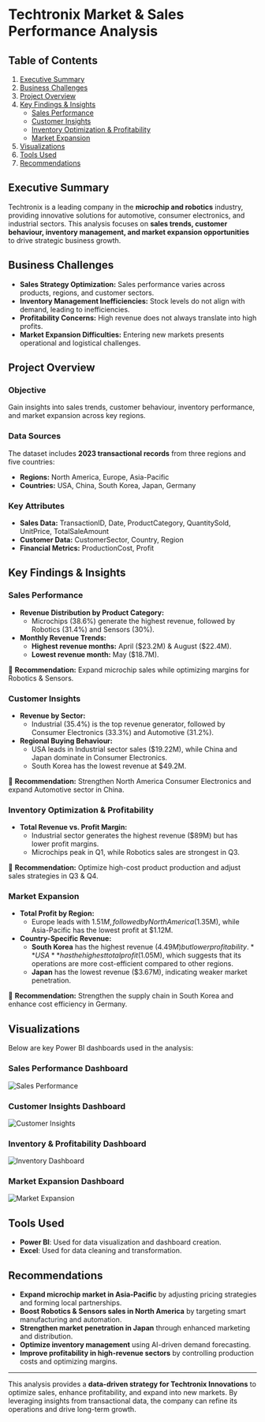 # Techtronix Market & Sales Performance Analysis

## Table of Contents
1. [Executive Summary](#executive-summary)
2. [Business Challenges](#business-challenges)
3. [Project Overview](#project-overview)
4. [Key Findings & Insights](#key-findings--insights)
    - [Sales Performance](#sales-performance)
    - [Customer Insights](#customer-insights)
    - [Inventory Optimization & Profitability](#inventory-optimization--profitability)
    - [Market Expansion](#market-expansion)
5. [Visualizations](#visualizations)
6. [Tools Used](#tools-used)
7. [Recommendations](#recommendations)

## Executive Summary
Techtronix is a leading company in the **microchip and robotics** industry, providing innovative solutions for automotive, consumer electronics, and industrial sectors. This analysis focuses on **sales trends, customer behaviour, inventory management, and market expansion opportunities** to drive strategic business growth.

## Business Challenges
- **Sales Strategy Optimization:** Sales performance varies across products, regions, and customer sectors.
- **Inventory Management Inefficiencies:** Stock levels do not align with demand, leading to inefficiencies.
- **Profitability Concerns:** High revenue does not always translate into high profits.
- **Market Expansion Difficulties:** Entering new markets presents operational and logistical challenges.

## Project Overview
### **Objective**
Gain insights into sales trends, customer behaviour, inventory performance, and market expansion across key regions.

### **Data Sources**
The dataset includes **2023 transactional records** from three regions and five countries:
- **Regions:** North America, Europe, Asia-Pacific
- **Countries:** USA, China, South Korea, Japan, Germany

### **Key Attributes**
- **Sales Data:** TransactionID, Date, ProductCategory, QuantitySold, UnitPrice, TotalSaleAmount
- **Customer Data:** CustomerSector, Country, Region
- **Financial Metrics:** ProductionCost, Profit

## Key Findings & Insights

### **Sales Performance**
- **Revenue Distribution by Product Category:**
  - Microchips (38.6%) generate the highest revenue, followed by Robotics (31.4%) and Sensors (30%).
- **Monthly Revenue Trends:**
  - **Highest revenue months:** April ($23.2M) & August ($22.4M).
  - **Lowest revenue month:** May ($18.7M).

📌 **Recommendation:** Expand microchip sales while optimizing margins for Robotics & Sensors.

### **Customer Insights**
- **Revenue by Sector:**
  - Industrial (35.4%) is the top revenue generator, followed by Consumer Electronics (33.3%) and Automotive (31.2%).
- **Regional Buying Behaviour:**
  - USA leads in Industrial sector sales ($19.22M), while China and Japan dominate in Consumer Electronics.
  - South Korea has the lowest revenue at $49.2M.

📌 **Recommendation:** Strengthen North America Consumer Electronics and expand Automotive sector in China.

### **Inventory Optimization & Profitability**
- **Total Revenue vs. Profit Margin:**
  - Industrial sector generates the highest revenue ($89M) but has lower profit margins.
  - Microchips peak in Q1, while Robotics sales are strongest in Q3.

📌 **Recommendation:** Optimize high-cost product production and adjust sales strategies in Q3 & Q4.

### **Market Expansion**
- **Total Profit by Region:**
  - Europe leads with $1.51M, followed by North America ($1.35M), while Asia-Pacific has the lowest profit at $1.12M.
- **Country-Specific Revenue:**
  - **South Korea** has the highest revenue ($4.49M) but lower profitability.
  **USA** has the highest total profit ($1.05M), which suggests that its operations are more cost-efficient compared to other regions.
  - **Japan** has the lowest revenue ($3.67M), indicating weaker market penetration.

📌 **Recommendation:** Strengthen the supply chain in South Korea and enhance cost efficiency in Germany.

## Visualizations
Below are key Power BI dashboards used in the analysis:

### **Sales Performance Dashboard**
![Sales Performance](images/sales_performance_dashboard.png)

### **Customer Insights Dashboard**
![Customer Insights](images/customer_insights_dashboard.png)

### **Inventory & Profitability Dashboard**
![Inventory Dashboard](images/inventory_dashboard.png)

### **Market Expansion Dashboard**
![Market Expansion](images/market_expansion_dashboard.png)

## Tools Used
- **Power BI**: Used for data visualization and dashboard creation.
- **Excel**: Used for data cleaning and transformation.

## Recommendations
- **Expand microchip market in Asia-Pacific** by adjusting pricing strategies and forming local partnerships.
- **Boost Robotics & Sensors sales in North America** by targeting smart manufacturing and automation.
- **Strengthen market penetration in Japan** through enhanced marketing and distribution.
- **Optimize inventory management** using AI-driven demand forecasting.
- **Improve profitability in high-revenue sectors** by controlling production costs and optimizing margins.

---

This analysis provides a **data-driven strategy for Techtronix Innovations** to optimize sales, enhance profitability, and expand into new markets. By leveraging insights from transactional data, the company can refine its operations and drive long-term growth.
